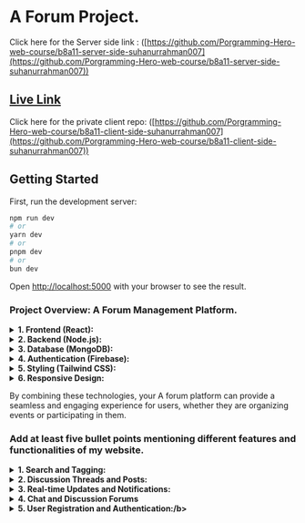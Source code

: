 # A Forum Project.

Click here for the Server side link : ([https://github.com/Porgramming-Hero-web-course/b8a11-server-side-suhanurrahman007](https://github.com/Porgramming-Hero-web-course/b8a11-server-side-suhanurrahman007))

## [ Live Link](https://foporbaz.web.app)

Click here for the private client repo: ([https://github.com/Porgramming-Hero-web-course/b8a11-client-side-suhanurrahman007](https://github.com/Porgramming-Hero-web-course/b8a11-client-side-suhanurrahman007))

## Getting Started

First, run the development server:

```bash
npm run dev
# or
yarn dev
# or
pnpm dev
# or
bun dev
```

Open [http://localhost:5000](http://localhost:5000) with your browser to see the result.

### Project Overview: A Forum Management Platform.

<details><summary><b>1. Frontend (React):</b></summary>
<p>
You will use React for building the user interface of your social event platform. React is a JavaScript library for building interactive user interfaces, making it well-suited for creating dynamic and responsive web applications.
Implement components for user authentication, event listings, user profiles, and interactive features.

</p>
</details>

<details><summary><b>2. Backend (Node.js):</b></summary>
<p>
Node.js will be the backend framework for your application. It enables you to handle server-side logic and interact with databases.
Set up routes for handling user authentication, event creation, editing, and deletion, as well as other necessary functionalities.

</p>
</details>

<details><summary><b>3. Database (MongoDB):</b></summary>
<p>
MongoDB will serve as your database to store and retrieve data related to users, events, and other relevant information.
Design a schema for your data models, such as User and Event, and establish connections between them. interactive features.

</p>
</details>

<details><summary><b>4. Authentication (Firebase):</b></summary>
<p>
Firebase can be used for user authentication. This includes features like email/password authentication, social media logins, and managing user sessions.
Ensure secure access to different parts of your application based on user roles (e.g., regular user, event organizer, admin).

</p>
</details>


<details><summary><b>5. Styling (Tailwind CSS):</b></summary>
<p>
Tailwind CSS will be used for styling your user interface. It provides a utility-first approach, making it easy to create responsive and aesthetically pleasing designs.
Customize the styles to match the theme and branding of your social event platform.

</p>
</details>

<details><summary><b>6. Responsive Design:</b></summary>
<p>
Ensure your application is responsive and accessible across various devices and screen sizes. This is crucial for providing a seamless user experience.

</p>
</details>

By combining these technologies, your A forum platform can provide a seamless and engaging experience for users, whether they are organizing events or participating in them.


### Add at least five bullet points mentioning different features and functionalities of my website.

<p>
  
<details><summary><b>1. Search and Tagging:</b></summary>
<p>
Implement a robust search functionality for users to find specific topics or posts.
Enable tagging or categorization of threads to facilitate content organization.
Include filters and sorting options to enhance the user's ability to navigate through discussions.

</p>
</details>

<details><summary><b>2. Discussion Threads and Posts:</b></summary>
<p>
Enable users to create discussion threads and post messages within these threads.
Implement a threaded comment system to organize discussions hierarchically.
Include rich text formatting options (such as Markdown) for users to style their posts.

</p>
</details>

<details><summary><b>3. Real-time Updates and Notifications:</b></summary>
<p>
Utilize Firebase's real-time database to provide instant updates on new posts, replies, or thread activities.
Implement push notifications to alert users about replies, mentions, or other relevant activities.
Allow users to customize their notification preferences.
</p>
</details>

<details><summary><b>4. Chat and Discussion Forums</b></summary>
<p>
Most online group study platforms incorporate chat or discussion forums where participants can exchange text-based messages, share links, and engage in ongoing discussions. These chat features facilitate quick communication and provide a space for asking questions or sharing resources.

</p>
</details>

<details><summary><b>5. User Registration and Authentication:/b></summary>
<p>
Allow users to register accounts using email/password or social media logins (leveraging Firebase authentication).
Implement secure authentication mechanisms to ensure user privacy and data protection.
Differentiate user roles (regular users, moderators, administrators) with varying permissions.


</p>
</details>

</p>


